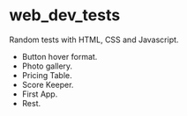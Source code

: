 # web_dev_tests

Random tests with HTML, CSS and Javascript.

- Button hover format.
- Photo gallery.
- Pricing Table.
- Score Keeper.
- First App.
- Rest.
